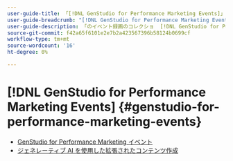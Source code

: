 ```yaml
---
user-guide-title: 「[!DNL GenStudio for Performance Marketing Events]」
user-guide-breadcrumb: "[!DNL GenStudio for Performance Marketing Events]"
user-guide-description: 「のイベント録画のコレクショ  [!DNL GenStudio for Performance Marketing Events]」
source-git-commit: f42a65f6101e2e7b2a423567396b58124b0699cf
workflow-type: tm+mt
source-wordcount: '16'
ht-degree: 0%

---
```



# [!DNL GenStudio for Performance Marketing Events] {#genstudio-for-performance-marketing-events}

+ [GenStudio for Performance Marketing イベント](overview.md)
+ [ジェネレーティブ AI を使用した拡張されたコンテンツ作成](./adobe-marketing-gen-ai.md)